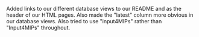 Added links to our different database views to our README and as the header of our HTML pages.
Also made the "latest" column more obvious in our database views.
Also tried to use "input4MIPs" rather than "Input4MIPs" throughout.
